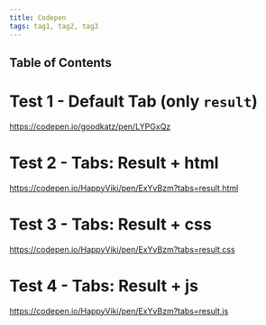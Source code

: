 ```yaml
---
title: Codepen
tags: tag1, tag2, tag3
---
```


## Table of Contents

# Test 1 - Default Tab (only `result`)

https://codepen.io/goodkatz/pen/LYPGxQz

# Test 2 - Tabs: Result + html

https://codepen.io/HappyViki/pen/ExYvBzm?tabs=result,html

# Test 3 - Tabs: Result + css

https://codepen.io/HappyViki/pen/ExYvBzm?tabs=result,css

# Test 4 - Tabs: Result + js

https://codepen.io/HappyViki/pen/ExYvBzm?tabs=result,js
